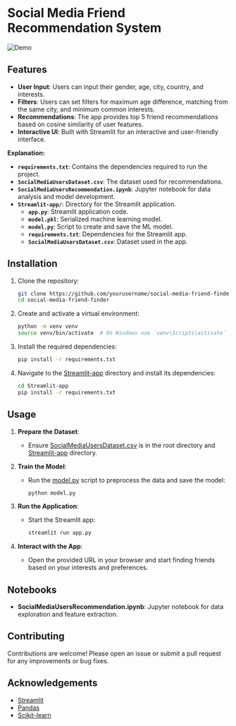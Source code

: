# Social Media Friend Recommendation System

![Demo](demo.gif)

## Features

- **User Input**: Users can input their gender, age, city, country, and interests.
- **Filters**: Users can set filters for maximum age difference, matching from the same city, and minimum common interests.
- **Recommendations**: The app provides top 5 friend recommendations based on cosine similarity of user features.
- **Interactive UI**: Built with Streamlit for an interactive and user-friendly interface.


**Explanation:**
- **`requirements.txt`**: Contains the dependencies required to run the project.
- **`SocialMediaUsersDataset.csv`**: The dataset used for recommendations.
- **`SocialMediaUsersRecommendation.ipynb`**: Jupyter notebook for data analysis and model development.
- **`Streamlit-app/`**: Directory for the Streamlit application.
  - **`app.py`**: Streamlit application code.
  - **`model.pkl`**: Serialized machine learning model.
  - **`model.py`**: Script to create and save the ML model.
  - **`requirements.txt`**: Dependencies for the Streamlit app.
  - **`SocialMediaUsersDataset.csv`**: Dataset used in the app.


## Installation

1. Clone the repository:
    ```sh
    git clone https://github.com/yourusername/social-media-friend-finder.git
    cd social-media-friend-finder
    ```

2. Create and activate a virtual environment:
    ```sh
    python -m venv venv
    source venv/bin/activate  # On Windows use `venv\Scripts\activate`
    ```

3. Install the required dependencies:
    ```sh
    pip install -r requirements.txt
    ```

4. Navigate to the [Streamlit-app](http://_vscodecontentref_/9) directory and install its dependencies:
    ```sh
    cd Streamlit-app
    pip install -r requirements.txt
    ```

## Usage

1. **Prepare the Dataset**:
    - Ensure [SocialMediaUsersDataset.csv](http://_vscodecontentref_/10) is in the root directory and [Streamlit-app](http://_vscodecontentref_/11) directory.

2. **Train the Model**:
    - Run the [model.py](http://_vscodecontentref_/12) script to preprocess the data and save the model:
        ```sh
        python model.py
        ```

3. **Run the Application**:
    - Start the Streamlit app:
        ```sh
        streamlit run app.py
        ```

4. **Interact with the App**:
    - Open the provided URL in your browser and start finding friends based on your interests and preferences.

## Notebooks

- **SocialMediaUsersRecommendation.ipynb**: Jupyter notebook for data exploration and feature extraction.

## Contributing

Contributions are welcome! Please open an issue or submit a pull request for any improvements or bug fixes.

## Acknowledgements

- [Streamlit](https://streamlit.io/)
- [Pandas](https://pandas.pydata.org/)
- [Scikit-learn](https://scikit-learn.org/)


